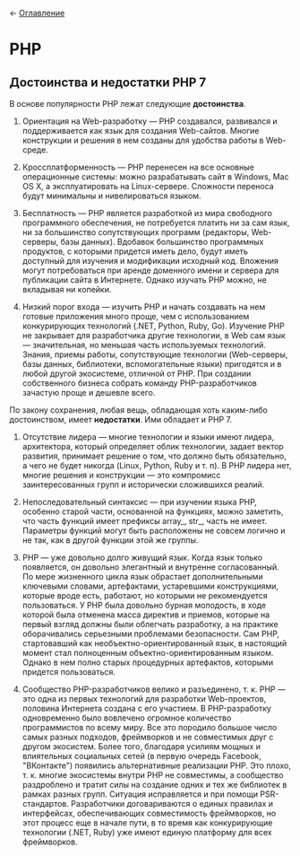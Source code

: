 ← [Оглавление](https://github.com/lutov/interview/blob/main/README.md)

# PHP

## Достоинства и недостатки PHP 7

В основе популярности РНР лежат следующие **достоинства**.

1. Ориентация на Web-разработку — РНР создавался, развивался и поддерживается как язык для создания Web-сайтов. Многие конструкции и решения в нем созданы для удобства работы в Web-среде.

2. Кроссплатформенность — РНР перенесен на все основные операционные системы: можно разрабатывать сайт в Windows, Mac OS X, а эксплуатировать на Linux-сервере. Сложности переноса будут минимальны и нивелироваться языком.

3. Бесплатность — РНР является разработкой из мира свободного программного обеспечения, не потребуется платить ни за сам язык, ни за большинство сопутствующих программ (редакторы, Web-серверы, базы данных). Вдобавок большинство программных продуктов, с которыми придется иметь дело, будут иметь доступный для изучения и модификации исходный код. Вложения могут потребоваться при аренде доменного имени и сервера для публикации сайта в Интернете. Однако изучать РНР можно, не вкладывая ни копейки.

4. Низкий порог входа — изучить РНР и начать создавать на нем готовые приложения много проще, чем с использованием конкурирующих технологий (.NET, Python, Ruby, Go). Изучение PHP не закрывает для разработчика другие технологии, в Web сам язык — значительная, но меньшая часть используемых технологий. Знания, приемы работы, сопутствующие технологии (Web-серверы, базы данных, библиотеки, вспомогательные языки) пригодятся и в любой другой экосистеме, отличной от РНР. При создании собственного бизнеса собрать команду PHP-разработчиков зачастую проще и дешевле всего.

По закону сохранения, любая вещь, обладающая хоть каким-либо достоинством, имеет **недостатки**. Ими обладает и РНР 7.

1. Отсутствие лидера — многие технологии и языки имеют лидера, архитектора, который определяет облик технологии, задает вектор развития, принимает решение о том, что должно быть обязательно, а чего не будет никогда (Linux, Python, Ruby и т. п). В РНР лидера нет, многие решения и конструкции — это компромисс заинтересованных групп и исторически сложившихся реалий.

2. Непоследовательный синтаксис — при изучении языка РНР, особенно старой части, основанной на функциях, можно заметить, что часть функций имеет префиксы array_, str_, часть не имеет. Параметры функций могут быть расположены не совсем логично и не так, как в другой функции этой же группы.

3. РНР — уже довольно долго живущий язык. Когда язык только появляется, он довольно элегантный и внутренне согласованный. По мере жизненного цикла язык обрастает дополнительными ключевыми словами, артефактами, устаревшими конструкциями, которые вроде есть, работают, но которыми не рекомендуется пользоваться. У РНР была довольно бурная молодость, в ходе которой была отменена масса директив и приемов, которые на первый взгляд должны были облегчать разработку, а на практике оборачивались серьезными проблемами безопасности. Сам РНР, стартовавший как необъектно-ориентированный язык, в настоящий момент стал полноценным объектно-ориентированным языком. Однако в нем полно старых процедурных артефактов, которыми придется пользоваться.

4. Сообщество PHP-разработчиков велико и разъединено, т. к. РНР — это одна из первых технологий для разработки Web-проектов, половина Интернета создана с его участием. В PHP-разработку одновременно было вовлечено огромное количество программистов по всему миру. Все это породило большое число самых разных подходов, фреймворков и не совместимых друг с другом экосистем. Более того, благодаря усилиям мощных и влиятельных социальных сетей (в первую очередь Facebook, "ВКонтакте") появились альтернативные реализации РНР. Это плохо, т. к. многие экосистемы внутри РНР не совместимы, а сообщество раздроблено и тратит силы на создание одних и тех же библиотек в рамках разных групп. Ситуация исправляется и при помощи PSR-стандартов. Разработчики договариваются о единых правилах и интерфейсах, обеспечивающих совместимость фреймворков, но этот процесс еще в начале пути, в то время как конкурирующие технологии (.NET, Ruby) уже имеют единую платформу для всех фреймворков.
